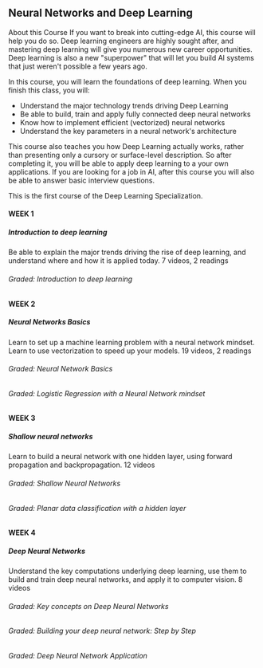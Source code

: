 ## Neural Networks and Deep Learning

About this Course
If you want to break into cutting-edge AI, this course will help you do so. Deep learning engineers are highly sought after, and mastering deep learning will give you numerous new career opportunities. Deep learning is also a new "superpower" that will let you build AI systems that just weren't possible a few years ago.

In this course, you will learn the foundations of deep learning. When you finish this class, you will:
- Understand the major technology trends driving Deep Learning
- Be able to build, train and apply fully connected deep neural networks
- Know how to implement efficient (vectorized) neural networks
- Understand the key parameters in a neural network's architecture

This course also teaches you how Deep Learning actually works, rather than presenting only a cursory or surface-level description. So after completing it, you will be able to apply deep learning to a your own applications. If you are looking for a job in AI, after this course you will also be able to answer basic interview questions.

This is the first course of the Deep Learning Specialization.

#### WEEK 1
##### Introduction to deep learning
Be able to explain the major trends driving the rise of deep learning, and 
understand where and how it is applied today.
7 videos, 2 readings
###### Graded: Introduction to deep learning

#### WEEK 2
##### Neural Networks Basics
Learn to set up a machine learning problem with a neural network mindset. Learn to use vectorization to speed up your models.
19 videos, 2 readings
###### Graded: Neural Network Basics
###### Graded: Logistic Regression with a Neural Network mindset

#### WEEK 3
##### Shallow neural networks
Learn to build a neural network with one hidden layer, using forward propagation and backpropagation.
12 videos
###### Graded: Shallow Neural Networks
###### Graded: Planar data classification with a hidden layer

#### WEEK 4
##### Deep Neural Networks
Understand the key computations underlying deep learning, use them to build and train deep neural networks, and apply it to computer vision.
8 videos
###### Graded: Key concepts on Deep Neural Networks
###### Graded: Building your deep neural network: Step by Step
###### Graded: Deep Neural Network Application
